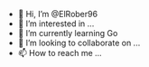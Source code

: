 - 👋 Hi, I’m @ElRober96
- 👀 I’m interested in ...
- 🌱 I’m currently learning Go
- 💞️ I’m looking to collaborate on ...
- 📫 How to reach me ...

<!---
ElRober96/ElRober96 is a ✨ special ✨ repository because its `README.md` (this file) appears on your GitHub profile.
You can click the Preview link to take a look at your changes.
--->
